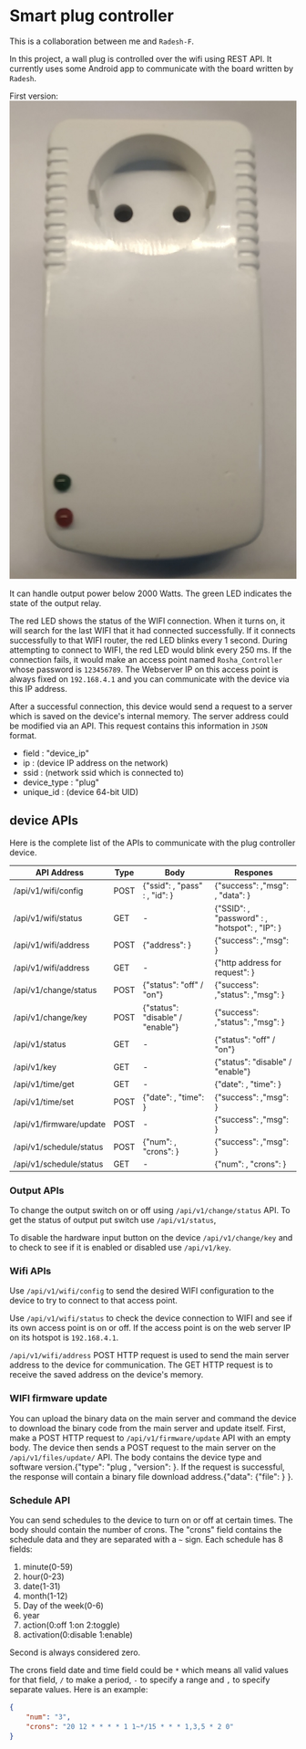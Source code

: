 # Smart plug controller

This is a collaboration between me and `Radesh-F`.

In this project, a wall plug is controlled over the wifi using REST API. It currently uses some Android app to communicate with the board written by `Radesh`.

First version:
![plug-first version](./smart-plug.jpg)

It can handle output power below 2000 Watts. The green LED indicates the state of the output relay.

The red LED shows the status of the WIFI connection. When it turns on, it will search for the last WIFI that it had connected successfully. If it connects successfully to that WIFI router, the red LED blinks every 1 second. During attempting to connect to WIFI, the red LED would blink every 250 ms. If the connection fails, it would make an access point named `Rosha_Controller` whose password is `123456789`. The Webserver IP on this access point is always fixed on `192.168.4.1` and you can communicate with the device via this IP address.

After a successful connection, this device would send a request to a server which is saved on the device's internal memory. The server address could be modified via an API. This request contains this information in `JSON` format.
- field : "device_ip"
- ip : (device IP address on the network)
- ssid : (network ssid which is connected to)
- device_type : "plug"
- unique_id : (device 64-bit UID)

## device APIs
Here is the complete list of the APIs to communicate with the plug controller device.

|   API Address    | Type |       Body        |   Respones    |
|------------------|------|-------------------|---------------|
|/api/v1/wifi/config | POST |{"ssid": , "pass" : , "id": }|{"success": ,"msg": , "data": }|
|/api/v1/wifi/status | GET |-|{"SSID": , "password" : , "hotspot": , "IP": }|
|/api/v1/wifi/address | POST |{"address": }|{"success": ,"msg": }|
|/api/v1/wifi/address | GET |-|{"http address for request": }|
|/api/v1/change/status | POST |{"status": "off" / "on"}|{"success": ,"status": ,"msg": }|
|/api/v1/change/key | POST |{"status": "disable" / "enable"}|{"success": ,"status": ,"msg": }|
|/api/v1/status | GET |-|{"status": "off" / "on"}|
|/api/v1/key | GET |-|{"status": "disable" / "enable"}|
|/api/v1/time/get | GET |-|{"date": , "time": }|
|/api/v1/time/set| POST |{"date": , "time": }|{"success": ,"msg": }|
|/api/v1/firmware/update| POST |-|{"success": ,"msg": }|
|/api/v1/schedule/status| POST |{"num": , "crons": }|{"success": ,"msg": }|
|/api/v1/schedule/status| GET |-|{"num": , "crons": }|

### Output APIs
To change the output switch on or off using `/api/v1/change/status` API.
To get the status of output put switch use `/api/v1/status`,

To disable the hardware input button on the device `/api/v1/change/key` and to check to see if it is enabled or disabled use `/api/v1/key`.
### Wifi APIs
Use `/api/v1/wifi/config` to send the desired WIFI configuration to the device to try to connect to that access point.

Use `/api/v1/wifi/status` to check the device connection to WIFI and see if its own access point is on or off. If the access point is on the web server IP on its hotspot is `192.168.4.1`.

`/api/v1/wifi/address` POST HTTP request is used to send the main server address to the device for communication. The GET HTTP request is to receive the saved address on the device's memory.
### WIFI firmware update
You can upload the binary data on the main server and command the device to download the binary code from the main server and update itself.
First, make a POST HTTP request to `/api/v1/firmware/update` API with an empty body. The device then sends a POST request to the main server on the `/api/v1/files/update/` API. The body contains the device type and software version.{"type": "plug , "version": }. If the request is successful, the response will contain a binary file download address.{"data": {"file": } }.

### Schedule API
You can send schedules to the device to turn on or off at certain times.
The body should contain the number of crons. The "crons" field contains the schedule data and they are separated with a `~` sign. Each schedule has 8 fields:
1) minute(0-59) 
2) hour(0-23) 
3) date(1-31) 
4) month(1-12) 
5) Day of the week(0-6) 
6) year 
7) action(0:off 1:on 2:toggle) 
8) activation(0:disable 1:enable)

Second is always considered zero.

The crons field date and time field could be `*` which means all valid values for that field, `/` to make a period, `-` to specify a range and `,` to specify separate values. Here is an example:
```JSON
{
    "num": "3",
    "crons": "20 12 * * * * 1 1~*/15 * * * 1,3,5 * 2 0"
}
```